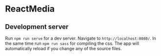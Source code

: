 # ReactMedia

## Development server

Run `npm run serve` for a dev server. Navigate to `http://localhost:8080/`. In the same time run `npm run sass` for compiling the css. The app will automatically reload if you change any of the source files.
